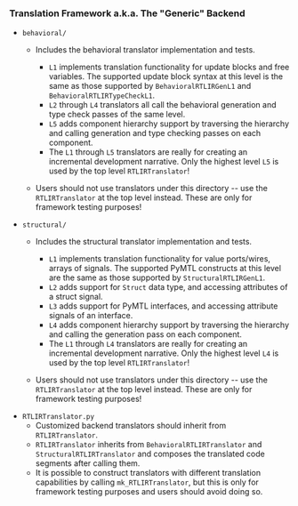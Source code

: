 ### Translation Framework a.k.a. The "Generic" Backend

  - `behavioral/`
    - Includes the behavioral translator implementation and tests.
      - `L1` implements translation functionality for update blocks and free variables. The supported update block syntax
      at this level is the same as those supported by `BehavioralRTLIRGenL1` and `BehavioralRTLIRTypeCheckL1`.
      - `L2` through `L4` translators all call the behavioral generation and type check passes of the same level.
      - `L5` adds component hierarchy support by traversing the hierarchy and calling generation and type checking passes
      on each component.
      - The `L1` through `L5` translators are really for creating an incremental development narrative. Only the highest level `L5` is used by the top level `RTLIRTranslator`!

    - Users should not use translators under this directory -- use the `RTLIRTranslator` at the top level instead. These are
    only for framework testing purposes!
  - `structural/`
    - Includes the structural translator implementation and tests.
      - `L1` implements translation functionality for value ports/wires, arrays of signals. The supported PyMTL constructs
      at this level are the same as those supported by `StructuralRTLIRGenL1`.
      - `L2` adds support for `Struct` data type, and accessing attributes of a struct signal.
      - `L3` adds support for PyMTL interfaces, and accessing attribute signals of an interface.
      - `L4` adds component hierarchy support by traversing the hierarchy and calling the generation pass
      on each component.
      - The `L1` through `L4` translators are really for creating an incremental development narrative. Only the highest level `L4` is used by the top level `RTLIRTranslator`!

    - Users should not use translators under this directory -- use the `RTLIRTranslator` at the top level instead. These are
    only for framework testing purposes!
  - `RTLIRTranslator.py`
    - Customized backend translators should inherit from `RTLIRTranslator`.
    - `RTLIRTranslator` inherits from `BehavioralRTLIRTranslator` and `StructuralRTLIRTranslator` and composes the translated
    code segments after calling them.
    - It is possible to construct translators with different translation capabilities by calling `mk_RTLIRTranslator`, but
    this is only for framework testing purposes and users should avoid doing so.
